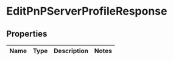 
# EditPnPServerProfileResponse

## Properties
Name | Type | Description | Notes
------------ | ------------- | ------------- | -------------



